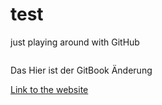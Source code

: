# test

just playing around with GitHub



<figure><img src="https://images.unsplash.com/photo-1576072869865-d96bb7eaa1d2?crop=entropy&#x26;cs=srgb&#x26;fm=jpg&#x26;ixid=M3wxOTcwMjR8MHwxfHNlYXJjaHwxfHxvcHRpbWlzdCUyMHNhaWxpbmd8ZW58MHx8fHwxNzE2MzE4MDQ1fDA&#x26;ixlib=rb-4.0.3&#x26;q=85" alt=""><figcaption></figcaption></figure>

Das Hier ist der GitBook Änderung

[Link to the website](https://oliverheisel.github.io/test/)
